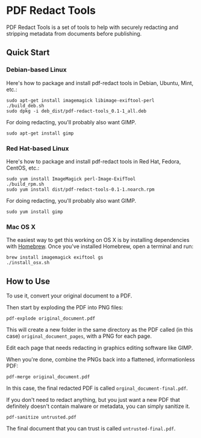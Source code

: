 # PDF Redact Tools

PDF Redact Tools is a set of tools to help with securely redacting and stripping metadata from documents before publishing.

## Quick Start

### Debian-based Linux

Here's how to package and install pdf-redact tools in Debian, Ubuntu, Mint, etc.:

    sudo apt-get install imagemagick libimage-exiftool-perl
    ./build_deb.sh
    sudo dpkg -i deb_dist/pdf-redact-tools_0.1-1_all.deb

For doing redacting, you'll probably also want GIMP.

    sudo apt-get install gimp

### Red Hat-based Linux

Here's how to package and install pdf-redact tools in Red Hat, Fedora, CentOS, etc.:

    sudo yum install ImageMagick perl-Image-ExifTool
    ./build_rpm.sh
    sudo yum install dist/pdf-redact-tools-0.1-1.noarch.rpm

For doing redacting, you'll probably also want GIMP.

    sudo yum install gimp

### Mac OS X

The easiest way to get this working on OS X is by installing dependencies with [Homebrew](http://brew.sh/). Once you've installed Homebrew, open a terminal and run:

    brew install imagemagick exiftool gs
    ./install_osx.sh

## How to Use

To use it, convert your original document to a PDF.

Then start by exploding the PDF into PNG files:

    pdf-explode original_document.pdf

This will create a new folder in the same directory as the PDF called (in this case) `original_document_pages`, with a PNG for each page.

Edit each page that needs redacting in graphics editing software like GIMP.

When you're done, combine the PNGs back into a flattened, informationless PDF:

    pdf-merge original_document.pdf

In this case, the final redacted PDF is called `orginal_document-final.pdf`.

If you don't need to redact anything, but you just want a new PDF that definitely doesn't contain malware or metadata, you can simply sanitize it.

    pdf-sanitize untrusted.pdf

The final document that you can trust is called `untrusted-final.pdf`.
